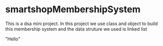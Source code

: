 # smartshopMembershipSystem
This is a dsa mini project. In this project we use class and object to build this membership system and the data struture we used is linked list

"Hello"
